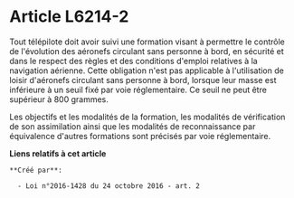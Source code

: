 # Article L6214-2

Tout télépilote doit avoir suivi une formation visant à permettre le contrôle de l'évolution des aéronefs circulant sans
personne à bord, en sécurité et dans le respect des règles et des conditions d'emploi relatives à la navigation aérienne.
Cette obligation n'est pas applicable à l'utilisation de loisir d'aéronefs circulant sans personne à bord, lorsque leur masse
est inférieure à un seuil fixé par voie réglementaire. Ce seuil ne peut être supérieur à 800 grammes. 

Les objectifs et les modalités de la formation, les modalités de vérification de son assimilation ainsi que les modalités de
reconnaissance par équivalence d'autres formations sont précisés par voie réglementaire.

**Liens relatifs à cet article**

	**Créé par**:

	  - Loi n°2016-1428 du 24 octobre 2016 - art. 2
